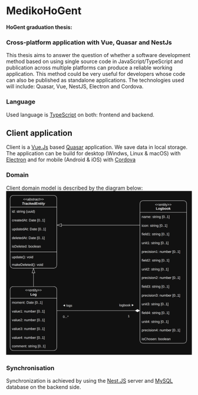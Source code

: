 # MedikoHoGent
**HoGent graduation thesis:**
### Cross-platform application with Vue, Quasar and NestJs

This thesis aims to answer the question of whether a software development method based on using single source code in JavaScript/TypeScript and publication across multiple platforms can produce a reliable working application. This method could be very useful for developers whose code can also be published as standalone applications. The technologies used will include: Quasar, Vue, NestJS, Electron and Cordova.

### Language
Used language is [TypeScript](https://www.typescriptlang.org/) on both: frontend and backend.

## Client application
Client is a [Vue.Js](https://vuejs.org/) based [Quasar](https://quasar.dev) application. We save data in local storage.
The application can be build for desktop (Windws, Linux & macOS) with [Electron](https://www.electronjs.org/) and for mobile (Android & iOS) with [Cordova](https://cordova.apache.org/)

### Domain
Client domain model is described by the diagram below:
![Client Domain Model Diagram](./doc/img/client-dmd.webp "domain model diagram")

### Synchronisation
Synchronization is achieved by using the [Nest.JS](https://nestjs.com/) server and [MySQL](https://www.mysql.com/) database on the backend side.

